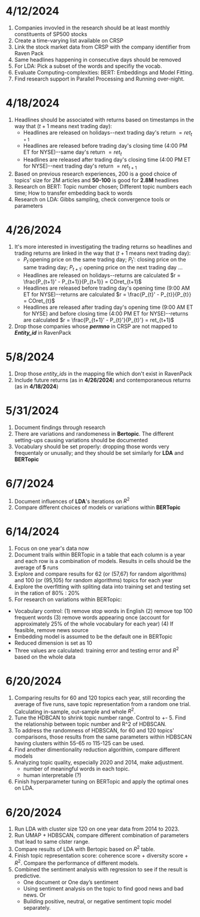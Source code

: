 # 4/12/2024
1. Companies invovled in the research should be at least monthly constituents of SP500 stocks
2. Create a time-varying list available on CRSP
3. Link the stock market data from CRSP with the company identifier from Raven Pack
4. Same headlines happening in consecutive days should be removed
5. For LDA: Pick a subset of the words and specifiy the vocab.
6. Evaluate Computing-complexities: BERT: Embeddings and Model Fitting.
7. Find research support in Parallel Processing and Running over-night.

# 4/18/2024
1. Headlines should be associated with returns based on timestamps in the way that ($t+1$ means next trading day):
   * Headlines are released on holidays--next trading day's return $= ret_{t+1}$
   * Headlines are released before trading day's closing time (4:00 PM ET for NYSE)--same day's return $= ret_{t}$
   * Headlines are released after trading day's closing time (4:00 PM ET for NYSE)--next trading day's return $= ret_{t+1}$
2. Based on previous research experiences, 200 is a good choice of topics' size for 2M articles and **50-100** is good for **2.8M** headlines
3. Research on BERT: Topic number chosen; Different topic numbers each time; How to transfer embedding back to words
4. Research on LDA: Gibbs sampling, check convergence tools or parameters


# 4/26/2024
1. It's more interested in investigating the trading returns so headlines and trading returns are linked in the way that ($t+1$ means next trading day):
   * $P_{t}$:opening price on the same trading day; $P_{t}'$: closing price on the same trading day; $P_{t+1}$: opening price on the next trading day ...
   * Headlines are released on holidays--returns are calculated $r = \frac{P_{t+1}' - P_{t+1}}{P_{t+1}} = COret_{t+1}$ 
   * Headlines are released before trading day's opening time (9:00 AM ET for NYSE)--returns are calculated $r = \frac{P_{t}' - P_{t}}{P_{t}} = COret_{t}$
   * Headlines are released after trading day's opening time (9:00 AM ET for NYSE) and before closing time (4:00 PM ET for NYSE)--returns are calculated $r = \frac{P_{t+1}' - P_{t}'}{P_{t}'} = ret_{t+1}$
2. Drop those companies whose ***permno*** in CRSP are not mapped to ***Entity_id*** in RavenPack

# 5/8/2024
1. Drop those *entity_ids* in the mapping file which don't exist in RavenPack
2. Include future returns (as in **4/26/2024**) and contemporaneous  returns (as in **4/18/2024**)

# 5/31/2024
1. Document findings through research
2. There are variations and randomeness in **Bertopic**. The different setting-ups causing variations should be documented
3. Vocabulary should be set properly: dropping those words very frequentaly or unusally; and they should be set similarly for **LDA** and **BERTopic**

# 6/7/2024
1. Document influences of **LDA**'s iterations on $R^2$
2. Compare different choices of models or variations within **BERTopic**

# 6/14/2024
1. Focus on one year's data now
2. Document trails within BERTopic in a table that each column is a year and each row is a combination of models. Results in cells should be the average of **5** runs
3. Explore and compare results for 62 (or (57,67) for random algorithms) and 100 (or (95,105) for random algorithms) topics for each year
4. Explore the overfitting with spliting data into training set and testing set in the ration of 80% : 20%
5. For research on variations within BERTopic:
  * Vocabulary control: (1) remove stop words in English (2) remove top 100 frequent words (3) remove words appearing once (account for approximately 25% of the whole vocabulary for each year) (4) If feasible, remove news source
  * Embedding model is assumed to be the default one in BERTopic
  * Reduced dimension is set as 10
  * Three values are calculated: training error and testing error and $R^2$ based on the whole data

# 6/20/2024
1. Comparing results for 60 and 120 topics each year, still recording the average of five runs, save topic representation from a random one trial. Calculating in-sample, out-sample and whole $R^2$.
2. Tune the HDBCAN to shrink topic number range. Control to +- 5. Find the relationship between topic number and R^2 of HDBSCAN.
3. To address the randomness of HDBSCAN, for 60 and 120 topics' comparisons, those results from the same parameters within HDBSCAN having clusters within 55-65 ro 115-125 can be used.
4. Find another dimentionality reduction algorithim, compare different models
5. Analyzing topic quality, especially 2020 and 2014, make adjustment.
   * number of meaningful words in each topic.
   * human interpretable (?)
6. Finish hyperparameter tuning on BERTopic and apply the optimal ones on LDA.

# 6/20/2024
1. Run LDA with cluster size 120 on one year data from 2014 to 2023.
2. Run UMAP + HDBSCAN, compare different combination of parameters that lead to same clster range.
3. Compare results of LDA with Bertopic based on $R^2$ table.
4. Finish topic representation score: coherence score + diversity score + $R^2$. Compare the performance of different models.
5. Combined the sentiment analysis with regression to see if the result is predictive.
   * One document or One day’s sentiment
   * Using sentiment analysis on the topic to find good news and bad news. Or
   * Building positive, neutral, or negative sentiment topic model separately.

